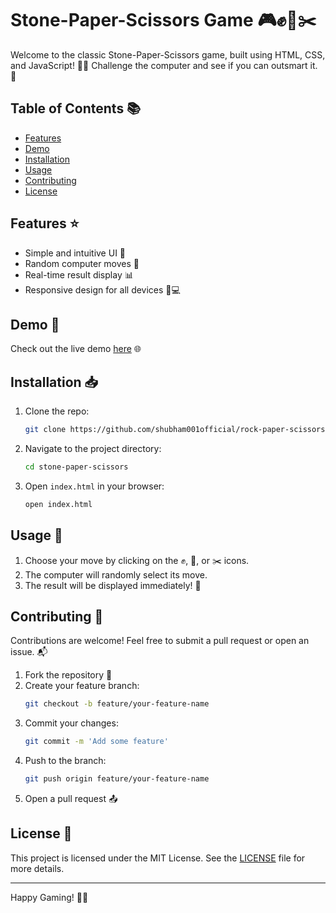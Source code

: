 # Stone-Paper-Scissors Game 🎮✊📄✂️

Welcome to the classic Stone-Paper-Scissors game, built using HTML, CSS, and JavaScript! 🎉✨ Challenge the computer and see if you can outsmart it. 🤖

## Table of Contents 📚
- [Features](#features-⭐)
- [Demo](#demo-🎥)
- [Installation](#installation-📥)
- [Usage](#usage-🔧)
- [Contributing](#contributing-🤝)
- [License](#license-📜)

## Features ⭐
- Simple and intuitive UI 🎨
- Random computer moves 🤖
- Real-time result display 📊
- Responsive design for all devices 📱💻

## Demo 🎥
Check out the live demo [here](#) 🌐

## Installation 📥
1. Clone the repo:
    ```bash
    git clone https://github.com/shubham001official/rock-paper-scissors.git
    ```
2. Navigate to the project directory:
    ```bash
    cd stone-paper-scissors
    ```
3. Open `index.html` in your browser:
    ```bash
    open index.html
    ```

## Usage 🔧
1. Choose your move by clicking on the ✊, 📄, or ✂️ icons.
2. The computer will randomly select its move.
3. The result will be displayed immediately! 🎉

## Contributing 🤝
Contributions are welcome! Feel free to submit a pull request or open an issue. 📬

1. Fork the repository 🍴
2. Create your feature branch:
    ```bash
    git checkout -b feature/your-feature-name
    ```
3. Commit your changes:
    ```bash
    git commit -m 'Add some feature'
    ```
4. Push to the branch:
    ```bash
    git push origin feature/your-feature-name
    ```
5. Open a pull request 📤

## License 📜
This project is licensed under the MIT License. See the [LICENSE](LICENSE) file for more details.

---

Happy Gaming! 🎉👾
